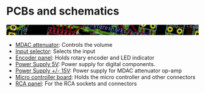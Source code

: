 # PCBs and schematics

<a href="#"><img src="https://raw.githubusercontent.com/FutureSharks/preamp-two/master/images/page_break_input_selector.png" width="900"></a>

* [MDAC attenuator](mdac-attenuator): Controls the volume
* [Input selector](input-selector): Selects the input
* [Encoder panel](encoder-panel): Holds rotary encoder and LED indicator
* [Power Supply 5V](psu-digital): Power supply for digital components.
* [Power Supply +/- 15V](psu-analog): Power supply for MDAC attenuator op-amp
* [Micro controller board](mcu-board): Holds the micro controller and other connectors
* [RCA panel](rca-panel): For the RCA sockets and connectors
